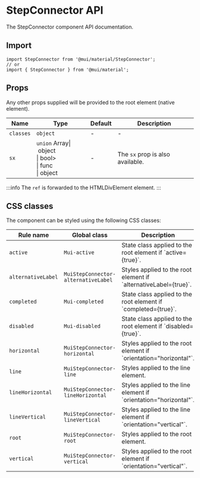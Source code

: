 # StepConnector API

The StepConnector component API documentation.

## Import

```
import StepConnector from '@mui/material/StepConnector';
// or
import { StepConnector } from '@mui/material';
```

## Props

Any other props supplied will be provided to the root element (native element).

| Name | Type | Default | Description |
| --- | --- | --- | --- |
| `classes` | `object` | - | - |
| `sx` | `union` Array\| object<br>\| bool><br>\| func<br>\| object | - | The `sx` prop is also available. |

:::info
The `ref` is forwarded to the HTMLDivElement element.
:::

## CSS classes

The component can be styled using the following CSS classes:

| Rule name | Global class | Description |
| --- | --- | --- |
| `active` | `Mui-active` | State class applied to the root element if \`active={true}\`. |
| `alternativeLabel` | `MuiStepConnector-alternativeLabel` | Styles applied to the root element if \`alternativeLabel={true}\`. |
| `completed` | `Mui-completed` | State class applied to the root element if \`completed={true}\`. |
| `disabled` | `Mui-disabled` | State class applied to the root element if \`disabled={true}\`. |
| `horizontal` | `MuiStepConnector-horizontal` | Styles applied to the root element if \`orientation="horizontal"\`. |
| `line` | `MuiStepConnector-line` | Styles applied to the line element. |
| `lineHorizontal` | `MuiStepConnector-lineHorizontal` | Styles applied to the line element if \`orientation="horizontal"\`. |
| `lineVertical` | `MuiStepConnector-lineVertical` | Styles applied to the line element if \`orientation="vertical"\`. |
| `root` | `MuiStepConnector-root` | Styles applied to the root element. |
| `vertical` | `MuiStepConnector-vertical` | Styles applied to the root element if \`orientation="vertical"\`. |